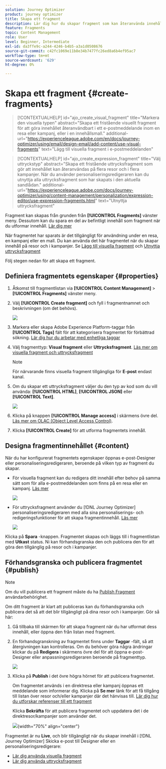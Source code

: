 ```yaml
---
solution: Journey Optimizer
product: journey optimizer
title: Skapa ett fragment
description: Lär dig hur du skapar fragment som kan återanvända innehåll i Journey Optimizer kampanjer och resor
feature: Fragments
topic: Content Management
role: User
level: Beginner, Intermediate
exl-id: da3ffe9c-a244-4246-b4b5-a3a1d0508676
source-git-commit: c42fc1069e11b8e34b7477fc26ed8a6b4ef95ac7
workflow-type: tm+mt
source-wordcount: '629'
ht-degree: 0%

---
```


# Skapa ett fragment {#create-fragments}

>[!CONTEXTUALHELP]
>id="ajo_create_visual_fragment"
>title="Markera den visuella typen"
>abstract="Skapa ett fristående visuellt fragment för att göra innehållet återanvändbart i ett e-postmeddelande inom en resa eller kampanj, eller i en innehållsmall."
>additional-url="https://experienceleague.adobe.com/en/docs/journey-optimizer/using/email/design-email/add-content/use-visual-fragments" text="Lägg till visuella fragment i e-postmeddelanden"

>[!CONTEXTUALHELP]
>id="ajo_create_expression_fragment"
>title="Välj uttryckstyp"
>abstract="Skapa ett fristående uttrycksfragment som gör att innehållet kan återanvändas på flera resor och i flera kampanjer. När du använder personaliseringsredigeraren kan du utnyttja alla uttrycksfragment som har skapats i den aktuella sandlådan."
>additional-url="https://experienceleague.adobe.com/docs/journey-optimizer/using/content-management/personalization/expression-editor/use-expression-fragments.html" text="Utnyttja uttrycksfragment"

Fragment kan skapas från grunden från **[!UICONTROL Fragments]** vänster meny. Dessutom kan du spara en del av befintligt innehåll som fragment när du utformar innehåll. [Lär dig mer](#save-as-fragment)

När fragmentet har sparats är det tillgängligt för användning under en resa, en kampanj eller en mall. Du kan använda det här fragmentet när du skapar innehåll på resor och i kampanjer. Se [Lägg till visuella fragment](../email/use-visual-fragments.md) och [Utnyttja uttrycksfragment](../personalization/use-expression-fragments.md)

Följ stegen nedan för att skapa ett fragment.

## Definiera fragmentets egenskaper {#properties}

1. Åtkomst till fragmentlistan via **[!UICONTROL Content Management]** > **[!UICONTROL Fragments]** vänster meny.

1. Välj **[!UICONTROL Create fragment]** och fyll i fragmentnamnet och beskrivningen (om det behövs).

   ![](assets/fragment-details.png)

1. Markera eller skapa Adobe Experience Platform-taggar från **[!UICONTROL Tags]** fält för att kategorisera fragmentet för förbättrad sökning. [Lär dig hur du arbetar med enhetliga taggar](../start/search-filter-categorize.md#tags)

1. Välj fragmenttyp: **Visual fragment** eller **Uttrycksfragment**. [Läs mer om visuella fragment och uttrycksfragment](../content-management/fragments.md#visual-expression)

   >[!NOTE]
   >
   >För närvarande finns visuella fragment tillgängliga för **E-post** endast kanal.

1. Om du skapar ett uttrycksfragment väljer du den typ av kod som du vill använda: **[!UICONTROL HTML]**, **[!UICONTROL JSON]** eller **[!UICONTROL Text]**.

   ![](assets/fragment-expression-type.png)

1. Klicka på knappen **[!UICONTROL Manage access]** i skärmens övre del. [Läs mer om OLAC (Object Level Access Control)](../administration/object-based-access.md).

1. Klicka **[!UICONTROL Create]** för att utforma fragmentets innehåll.

## Designa fragmentinnehållet {#content}

När du har konfigurerat fragmentets egenskaper öppnas e-post-Designer eller personaliseringsredigeraren, beroende på vilken typ av fragment du skapar.

* För visuella fragment kan du redigera ditt innehåll efter behov på samma sätt som för alla e-postmeddelanden som finns på en resa eller en kampanj. [Läs mer](../email/get-started-email-design.md)

  ![](assets/fragment-designer.png)

* För uttrycksfragment använder du [!DNL Journey Optimizer] personaliseringsredigeraren med alla sina personaliserings- och redigeringsfunktioner för att skapa fragmentinnehåll. [Läs mer](../personalization/personalization-build-expressions.md)

  ![](assets/fragment-expression-editor.png)

Klicka på **Spara** -knappen. Fragmentet skapas och läggs till i fragmentlistan med **Utkast** status. Ni kan förhandsgranska den och publicera den för att göra den tillgänglig på resor och i kampanjer.

## Förhandsgranska och publicera fragmentet {#publish}

>[!NOTE]
>
>Om du vill publicera ett fragment måste du ha [Publish Fragment](../administration/ootb-product-profiles.md#content-library-manager) användarbehörighet.

Om ditt fragment är klart att publiceras kan du förhandsgranska och publicera det så att det blir tillgängligt på dina resor och i kampanjer. Gör så här:

1. Gå tillbaka till skärmen för att skapa fragment när du har utformat dess innehåll, eller öppna den från listan med fragment.

1. En förhandsgranskning av fragmentet finns under **Taggar** -fält, så att återgivningen kan kontrolleras. Om du behöver göra några ändringar klickar du på **Redigera** i skärmens övre del för att öppna e-post-Designer eller anpassningsredigeraren beroende på fragmenttyp.

   ![](assets/fragment-preview.png)

1. Klicka på **Publish** i det övre högra hörnet för att publicera fragmentet.

   Om fragmentet används i en direktresa eller kampanj öppnas ett meddelande som informerar dig. Klicka på **Se mer** länk för att få tillgång till listan över resor och/eller kampanjer där det hänvisas till. [Lär dig hur du utforskar referenser till ett fragment](../content-management/manage-fragments.md#explore-references)

   Klicka **Bekräfta** för att publicera fragmentet och uppdatera det i de direktresor/kampanjer som använder det.

   ![](assets/fragment-publish.png){width="70%" align="center"}

Fragmentet är nu **Live**, och blir tillgängligt när du skapar innehåll i [!DNL Journey Optimizer] Skicka e-post till Designer eller en personaliseringsredigerare:

* [Lär dig använda visuella fragment](../email/use-visual-fragments.md)
* [Lär dig använda uttrycksfragment](../personalization/use-expression-fragments.md)
